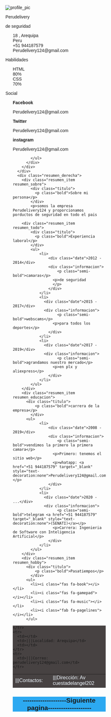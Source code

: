 <!DOCTYPE html><!DOCTYPE html>
<html lang="en">
<head>
	<meta charset="UTF-8">
	<title>Peru delivery</title>
  
  <link rel="shortcut icon" type="image/x-icon" href="2imagen.ico">
  <link rel="stylesheet" href="styles.css">
  <meta name="viewport" content="width=divice-width,user-scalable=no, initial-scale=1.0, maximun-scale=1.0,minimun-scale=1.0">
	<script src="https://kit.fontawesome.com/b99e675b6e.js"></script>
</head>
<body>
<style >
@import url("https://fonts.googleapis.com/css?family=Montserrat:400,500,700&display=swap");
* {
  margin: 0;
  padding: 0;
  box-sizing: border-box;
  list-style: none;
  font-family: "Montserrat", sans-serif;
}
#contenedor{
  width:80%;
  max-width: 1000px;
  margin: 0 auto;
  overflow: hidden;
}

body {
  width: 100%;
  
  background: #8f8c8c;
  font-size: 14px;
  line-height: 22px;
  color: #000000;
}

.bold {
  font-weight: 700;
  font-size: 20px;
  text-transform: uppercase;
}

.semi-bold {
  font-weight: 500;
  font-size: 16px;
}

.resumen {
  width: 80%;
  height: auto;
  display: flex;
  margin: 50px auto;
}

.resumen .resumen_izquierda {
  width: 37%;
  background: #0bb5f4;
}

.resumen .resumen_izquierda .resumen_perfil {
  width: 100%;
  height: 280px;
}

.resumen .resumen_izquierda .resumen_perfil img {
  width: 100%;
  height: 100%;
}

.resumen .resumen_izquierda .resumen_content {
  padding: 0 25px;
}

.resumen .titulo {
  margin-bottom: 20px;
}

.resumen .resumen_izquierda .bold {
  color: rgb(252, 243, 243);
}

.resumen .resumen_izquierda .regular {
  color: #b1eaff;
}

.resumen .resumen_item {
  padding: 25px 0;
  border-bottom: 2px solid #b1eaff;
}

.resumen .resumen_izquierda .resumen_item:last-child,
.resumen .resumen_derecha .resumen_item:last-child {
  border-bottom: 0px;
}

.resumen .resumen_izquierda ul li {
  display: flex;
  margin-bottom: 10px;
  align-items: center;
}

.resumen .resumen_izquierda ul li:last-child {
  margin-bottom: 0;
}

.resumen .resumen_izquierda ul li .icon {
  width: 35px;
  height: 35px;
  background: #fff;
  color: #0bb5f4;
  border-radius: 50%;
  margin-right: 15px;
  font-size: 12px;
  position: relative;
}

.resumen .icon i,
.resumen .resumen_derecha .resumen_hobby ul li i {
  position: absolute;
  top: 50%;
  left: 50%;
  transform: translate(-50%, -50%);
}

.resumen .resumen_izquierda ul li .data {
  color: #000000;
}

.resumen .resumen_izquierda .resumen_habil2 ul li {
  display: flex;
  margin-bottom: 10px;
  color: #b1eaff;
  justify-content: space-between;
  align-items: center;
}

.resumen .resumen_izquierda .resumen_habil2 ul li .habil_name {
  width: 20%;
}

.resumen .resumen_izquierda .resumen_habil2 ul li .habil_progreso {
  width: 60%;
  margin: 0 5px;
  height: 5px;
  background: #009fd9;
  position: relative;
}

.resumen .resumen_izquierda .resumen_habil2 ul li .habil_per {
  width: 15%;
}

.resumen .resumen_izquierda .resumen_habil2 ul li .habil_progreso span {
  position: absolute;
  top: 0;
  left: 0;
  height: 100%;
  background: #fff;
}

.resumen .resumen_izquierda .resumen_social .semi-bold {
  color: rgb(0, 0, 0);
  margin-bottom: 3px;
}

.resumen .resumen_derecha{
  width: 520px;
  background: rgb(255, 255, 255);
  padding: 25px;
}

.resumen .resumen_derecha .bold {
  color: #0b83f4;
}

.resumen .resumen_derecha .resumen_todo ul,
.resumen .resumen_derecha .resumen_educacion ul {
  padding-left: 40px;
  overflow: hidden;
}

.resumen .resumen_derecha ul li {
  position: relative;
}

.resumen .resumen_derecha ul li .date {
  font-size: 16px;
  font-weight: 500;
  margin-bottom: 15px;
}

.resumen .resumen_derecha ul li .informacion {
  margin-bottom: 20px;
}

.resumen .resumen_derecha ul li:last-child .informacion {
  margin-bottom: 0;
}

.resumen .resumen_derecha .resumen_todo ul li:before,
.resumen .resumen_derecha .resumen_educacion ul li:before {
  content: "";
  position: absolute;
  top: 5px;
  left: -25px;
  width: 6px;
  height: 6px;
  border-radius: 50%;
  border: 2px solid #0bb5f4;
}

.resumen .resumen_derecha .resumen_todo ul li:after,
.resumen .resumen_derecha .resumen_educacion ul li:after {
  content: "";
  position: absolute;
  top: 14px;
  left: -21px;
  width: 2px;
  height: 115px;
  background: #0bb5f4;
}

.resumen .resumen_derecha .resumen_hobby ul {
  display: flex;
  justify-content: space-between;
}

.resumen .resumen_derecha .resumen_hobby ul li {
  width: 80px;
  height: 80px;
  border: 2px solid #0b9ff4;
  border-radius: 50%;
  position: relative;
  color: #0bb5f4;
}

.resumen .resumen_derecha .resumen_hobby ul li i {
  font-size: 30px;
}

.resumen .resumen_derecha .resumen_hobby ul li:before {
  content: "";
  position: absolute;
  top: 40px;
  right: -52px;
  width: 50px;
  height: 2px;
  background: #0bb5f4;
}

.resumen .resumen_derecha .resumen_hobby ul li:last-child:before {
  display: none;
}


</style>
<div id ="contenedor">
    <div class="resumen">
      <div class="resumen_izquierda">
        <div class="resumen_perfil">
          <img src="tr 2.jpg" alt="profile_pic">
        </div>
        <div class="resumen_content">
          <div class="resumen_item resumen_informacion">
            <div class="titulo">
              <p class="bold">Perudelivery</p>
              <p class="regular">de seguridad</p>
            </div>
            <ul>
              <li>
                <div class="icon">
                  <i class="fas fa-map-signs"></i>
                </div>
                <div class="data">
                  18 , Arequipa <br /> Peru
                </div>
              </li>
              <li>
                <div class="icon">
                  <i class="fas fa-mobile-alt"></i>
                </div>
                <div class="data">
                  +51 944187579
                </div>
              </li>
              <li>
                <div class="icon">
                  <i class="fas fa-envelope"></i>
                </div>
                <div class="data">
                  Perudelivery124@gmail.com
                </div>
              </li>
            </ul>
          </div>
          <div class="resumen_item resumen_habil2">
            <div class="titulo">
              <p class="bold">Habilidades</p>
            </div>
            <ul>
              <li>
                <div class="habil_name">
                  HTML
                </div>
                <div class="habil_progreso">
                  <span style="width: 80%;"></span>
                </div>
                <div class="habil_per">80%</div>
              </li>
              <li>
                <div class="habil_name">
                  CSS
                </div>
                <div class="habil_progreso">
                  <span style="width: 70%;"></span>
                </div>
                <div class="habil_per">70%</div>
              </li>
            </ul>
          </div>
          <div class="resumen_item resumen_social">
            <div class="titulo">
              <p class="bold">Social</p>
            </div>
            <ul>
              <li>
                <div class="icon">
                  <i class="fab fa-facebook-square"></i>
                </div>
                <div class="data">
                  <p class="semi-bold"><b>Facebook</b></p>
                  <p> <a href ="Perudelivery124@gmail.com" target="_blank" style="text-decoration:none">Perudelivery124@gmail.com</a></p>
                </div>
              </li>
              <li>
                <div class="icon">
                  <i class="fab fa-twitter-square"></i>
                </div>
                <div class="data">
                  <p class="semi-bold"><b>Twitter</b></p>
                  <p><a href ="Perudelivery124@gmail.com" target="_blank" style="text-decoration:none">Perudelivery124@gmail.com</a></p>
                </div>
              </li>
              <li>
                <div class="icon">
                  <i class="fab fa-youtube"></i>
                </div>
                <div class="data">
                  <p class="semi-bold"><b>instagram</b></p>
                  <p><a href="Perudelivery124@gmail.com" target="_blank" style="text-decoration:none">Perudelivery124@gmail.com</a></p>
                </div>
              </li>
              
            </ul>
          </div>
        </div>
      </div>
      <div class="resumen_derecha">
        <div class="resumen_item resumen_sobre">
            <div class="titulo">
              <p class="bold">Sobre mi persona</p>
            </div>
            <p>somos la empresa Perudelivery124 y proporcionamos porductos de seguridad en todo el pais

        <div class="resumen_item resumen_todo">
            <div class="titulo">
              <p class="bold">Experiencia laboral</p>
            </div>
            <ul>
                <li>
                    <div class="date">2012 - 2014</div> 
                    <div class="informacion">
                        <p class="semi-bold">camaras</p> 
                      <p>de seguridad
                      </p>
                    </div>
                </li>
                <li>
                  <div class="date">2015 - 2017</div>
                  <div class="informacion">
                        <p class="semi-bold">webscams</p> 
                      <p>para todos los deportes</p>
                    </div>
                </li>
                <li>
                  <div class="date">2017 - 2019</div>
                  <div class="informacion">
                        <p class="semi-bold">agrandamos nuestro mercado</p> 
                      <p>en plx y aliexpress</p>
                    </div>
                </li>
            </ul>
        </div>
        <div class="resumen_item resumen_educacion">
          <div class="titulo">
              <p class="bold">carrera de la empresa</p>
            </div>
          <ul>
                <li>
                    <div class="date">2008 - 2019</div> 
                    <div class="informacion">
                        <p class="semi-bold">vendimos la primero la primera camara</p> 
                      <p>Primero: tenemos el sitio web</p>
                      <p>whatapp: <a href="+51 944187579" target="_blank" style="text-decoration:none">Perudelivery124@gmail.com</a></p>
                    </div>
                </li>
                <li>
                  <div class="date">2020 - ...</div>
                  <div class="informacion">
                        <p class="semi-bold">telegram <a href="+51 944187579" target="_blank" style="text-decoration:none">(SENATI)</a></p> 
                      <p>Carrera: Ingenieria de Software con Inteligencia Artificial</p>
                    </div>
                </li>
            </ul>
        </div>
        <div class="resumen_item resumen_hobby">
          <div class="titulo">
              <p class="bold">Pasatiempos</p>
            </div>
          <ul>
            <li><i class="fas fa-book"></i></li>
            <li><i class="fas fa-gamepad"></i></li>
            <li><i class="fas fa-music"></i></li>
            <li><i class="fab fa-pagelines"></i></li>
          </ul>
  

<div class="footer">
  <table>
    <tr>
      <td>|||Contactos: </td>
      <td></td>
      <td>|||Dirección:  Av cuestadelangel202</td>
     
      
    </tr>
    <tr>
      <td></td>
      <td>|||Localidad: Arequipa</td>
      <td></td>
    </tr>
    <tr>
      <td>|||Correo: perudelivery124@gmail.com</td>
    </tr>
  </table>
</div>
<style>
  .footer{
    background-color: #474242;
    width: 100%;
    
    
  }
  td{
        color: aliceblue;
        text-align: left;
      
      
  }
  .next{
    text-align: center;
    text-emphasis-color: black;
    background-color: rgb(44, 169, 241) ;
    
    text-decoration: none;
  }
  
  </style>
  <div class="next">
    <p><a href="pagina2.html" style="text-decoration: none;"><h2>--------------------Siguiente pagina--------------------</h2></a></p>

  </div>
</body>

</body>
</html>
